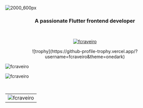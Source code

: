 ![2000_600px](https://user-images.githubusercontent.com/31604881/155272648-a797ca5b-d9b6-4327-8c32-ae775c7d5bfc.gif)
<br>
<h3 align="center">A passionate Flutter frontend developer</h3>
<br>
<p align="center"> <a href="https://github.com/ryo-ma/github-profile-trophy"><img src="https://github-profile-trophy.vercel.app/?username=fcraveiro" alt="fcraveiro" /></a> </p>

<p align="center"> 
![trophy](https://github-profile-trophy.vercel.app/?username=fcraveiro&theme=onedark)

<br>
<p>&nbsp;<img align="left" src="https://github-readme-stats.vercel.app/api?username=fcraveiro&show_icons=true&locale=en" alt="fcraveiro" /></p>
<p><img align="righ" src="https://github-readme-stats.vercel.app/api/top-langs?username=fcraveiro&show_icons=true&locale=en&layout=compact" alt="fcraveiro" /></p>
<p>
<p>
<p>
<p align="left"> 
<p align="left"> 
<p align="left"> 
<br>
<table align="center" border="0" cellpadding="1" cellspacing="1" style="width:650px;">
	<tbody>
		<tr>
			<td><img align="center" src="https://github-readme-streak-stats.herokuapp.com/?user=fcraveiro&" alt="fcraveiro" /></td>
</tr>
	</tbody>
</table>

